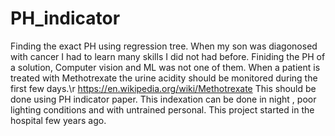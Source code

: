 # PH_indicator
Finding the exact PH using regression tree.
When my son was diagonosed with cancer I had to learn many skills I did not had before. 
Finiding the PH of a solution, Computer vision and ML was not one of them. 
When a patient is treated with Methotrexate the urine acidity should be monitored during the first few days.\r
https://en.wikipedia.org/wiki/Methotrexate
This should be done using PH indicator paper. This indexation can be done in night , poor lighting conditions and with untrained personal.
This project started in the hospital few years ago.
